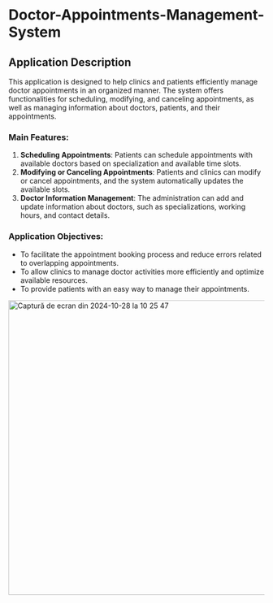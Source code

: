 # Doctor-Appointments-Management-System


## Application Description

This application is designed to help clinics and patients efficiently manage doctor appointments in an organized manner. The system offers functionalities for scheduling, modifying, and canceling appointments, as well as managing information about doctors, patients, and their appointments.

### Main Features:

1. **Scheduling Appointments**: Patients can schedule appointments with available doctors based on specialization and available time slots.
2. **Modifying or Canceling Appointments**: Patients and clinics can modify or cancel appointments, and the system automatically updates the available slots.
3. **Doctor Information Management**: The administration can add and update information about doctors, such as specializations, working hours, and contact details.


### Application Objectives:

- To facilitate the appointment booking process and reduce errors related to overlapping appointments.
- To allow clinics to manage doctor activities more efficiently and optimize available resources.
- To provide patients with an easy way to manage their appointments.

<img width="580" alt="Captură de ecran din 2024-10-28 la 10 25 47" src="https://github.com/user-attachments/assets/ad957464-47ee-4b1e-8bfe-53a36a4e6934">



